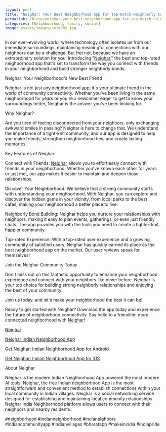 ```yaml
---
layout: post
title: "Neighar: Your Best Neighborhood App for Top-Notch Neighborly Connections "
permalink: /blogs/neighar-your-best-neighborhood-app-for-top-notch-neighborly-connections
categories: [Neighbourhood, family, social]
image: assets/images/neig002.jpg
---
```



In our ever-evolving world, where technology often isolates us from our immediate surroundings, maintaining meaningful connections with our neighbors can be a challenge. But fret not, because we have an extraordinary solution for you! Introducing "[Neighar](https://www.neighar.com)," the best and top-rated neighborhood app that's set to transform the way you connect with friends in your neighborhood and build stronger neighborly bonds.

Neighar: Your Neighborhood's New Best Friend

Neighar is not just any neighborhood app; it's your ultimate friend in the world of community connectivity. Whether you've been living in the same neighborhood for years or you're a newcomer eager to get to know your surroundings better, Neighar is the answer you've been looking for.

Why Neighar?

Are you tired of feeling disconnected from your neighbors, only exchanging awkward smiles in passing? Neighar is here to change that. We understand the importance of a tight-knit community, and our app is designed to help you make friends, strengthen neighborhood ties, and create lasting memories.

Key Features of Neighar

Connect with Friends: [Neighar](https://www.neighar.com) allows you to effortlessly connect with friends in your neighborhood. Whether you've known each other for years or just met, our app makes it easier to maintain and deepen those relationships.

Discover Your Neighborhood: We believe that a strong community starts with understanding your neighborhood. With Neighar, you can explore and discover the hidden gems in your vicinity, from local parks to the best cafes, making your neighborhood a better place to live.

Neighborly Bond Building: Neighar helps you nurture your relationships with neighbors, making it easy to plan events, gatherings, or even just friendly chats. The app provides you with the tools you need to create a tighter-knit, happier community.

Top-rated Experience: With a top-rated user experience and a growing community of satisfied users, Neighar has quickly earned its place as the best neighborhood app on the market. Our user reviews speak for themselves!

Join the Neighar Community Today

Don't miss out on this fantastic opportunity to enhance your neighborhood experience and connect with your neighbors like never before. Neighar is your top choice for building strong neighborly relationships and enjoying the best of your community.

Join us today, and let's make your neighborhood the best it can be!

Ready to get started with Neighar? Download the app today and experience the future of neighborhood connectivity. Say hello to a friendlier, more connected neighborhood with [Neighar](https://www.neighar.com)!

[Neighar](https://www.neighar.com)

[Neighar Indian Neighborhood App](https://neighar.com/download)

[Get Neighar: Indian Neighborhood App for Android](https://play.google.com/store/apps/details?id=com.neighar.app)

[Get Neighar: Indian Neighborhood App for IOS](https://apps.apple.com/us/app/neighar-india-neighborhood-app/id6471035218)

About Neighar

Neighar is the modern Indian Neighborhood App powered the most modern AI tools. Neighar, the free Indian neighborhood App is the most straightforward and convenient method to establish connections within your local community in Indian villages. Neighar is a social networking service designed for establishing and maintaining local community relationships. Neighar India Neighborhood platform allows users to connect with their neighbors and nearby residents.

#neighborhood #indianneighborhood #indianeighbors #indiancommunityapp #indianvillages #bharatapp #makeinindia #indiapride